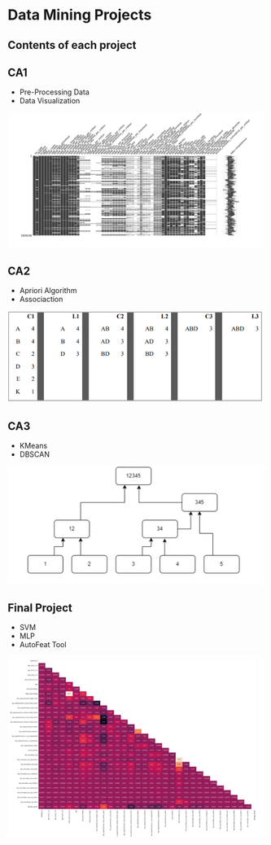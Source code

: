 # Data Mining Projects
 Contents of each project
 ----------
## CA1 
- Pre-Processing Data
- Data Visualization

![This is an image](/Images/CA1.png)

## CA2
- Apriori Algorithm
- Associaction
   
![This is an image](/Images/CA2.png)

## CA3
- KMeans
- DBSCAN
 
![This is an image](/Images/CA3.png)

 ## Final Project
 - SVM
 - MLP
 - AutoFeat Tool
 
![This is an image](/Images/FINAL.png)
